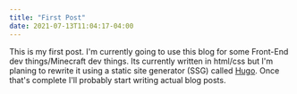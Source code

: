 ```yaml
---
title: "First Post"
date: 2021-07-13T11:04:17-04:00
---
```



This is my first post. I'm currently going to use this blog for some Front-End dev things/Minecraft dev things. Its currently written in html/css but I'm planing to rewrite it using a static site generator (SSG) called <a href="gohugo.io">Hugo</a>. Once that's complete I'll probably start writing actual blog posts.

